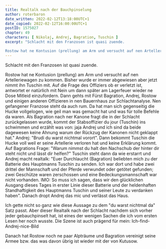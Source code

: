 ```yaml
---
title: Realtalk nach der Bauchpinselung
author: roterbaron
date_written: 2022-02-12T13:18:00UTC+1
date_copied: 2022-02-12T16:00:00UTC+1
postID: 1575027
chapter: 49
characters: [ Nikolaj, Andrej, Bagration, Tuschin ]
excerpt: "Schlacht mit den Franzosen ist quasi zuende.

Rostow hat ne Kontusion (prellung) am Arm und versucht auf nen Artelleriewagen zu kommen. Bisher wurde er immer abgewiesen aber jetzt nimmt ihn Tuschin mit. Auf die Frage des Offiziers ob er verletzt ist, antwortet er natürlich mit Nein um dann später am Lagerfeuer wieder ne Dose Mitleid einzufordern."
---
```


Schlacht mit den Franzosen ist quasi zuende.

Rostow hat ne Kontusion (prellung) am Arm und versucht auf nen Artelleriewagen zu kommen. Bisher wurde er immer abgewiesen aber jetzt nimmt ihn Tuschin mit. Auf die Frage des Offiziers ob er verletzt ist, antwortet er natürlich mit Nein um dann später am Lagerfeuer wieder ne Dose Mitleid einzufordern. Dann gehts mit Fürst Bagration, Andrej, Rostow und einigen anderen Offizieren in nen Bauernhaus zur Schlachtanalyse. Nen gefangener Franzose steht da auch rum. Da hat man sich gegenseitig die Hucke vollgelogen, wie geil man was gemacht hat und was für tolle Befehle da waren. Als Bagration nach ner Kanone fragt die in der Schlacht zurückgelassen wurde, kommt der Stabsoffizier du jour (Tuschin) ins schwimmen und erzählt was von: jaja Andrej und ich sind da beide dagewesen keine Ahnung warum der Rückzug der Kanonen nicht geklappt hat." Andrej: "Brudi du warst nichtmal vorort". Dann bekommt Tuschin die Hucke voll weil er seine Artellerie verloren hat und keine Erklärung kommt. Auf Bagrations Frage: "Warum nimmst du halt den Nachschub der hinter dir steht nicht und lässt dir helfen?" Tuschin steht dann da wie erstarrt und Andrej macht realtalk: "Euer Durchlaucht (Bagration) beliebten mich zu der Batterie des Hauptmanns Tuschin zu senden. Ich war dort und habe zwei drittel der Mannschaft und der Pferde verwundet oder getötet gefunden; zwei Geschütze waren zerschossen und eine Bedeckungsmannschaft war nicht vorhanden. IMO: So muss ich sagen, dass wir den glücklichen Ausgang dieses Tages in erster Linie dieser Batterie und der heldenhaften Standhaftigkeit des Hauptmanns Tuschin und seiner Leute zu verdanken haben". Danach dropt Andrej das mic und verlässt das Haus.

Ich gette nicht so ganz wie diese Aussage zu dem "du warst nichtmal da" Satz passt. Aber dieser Realtalk nach der Schlacht nachdem sich vorher jeder gebauchpinselt hat, ist eines der wenigen Sachen die ich vom ersten Lesen her noch wusste. Die Szene ist auch prägend für mein: Ich-find-Andrej-nice-Bild

Danach hat Rostow noch ne paar Alpträume und Bagration vereinigt seine Armee bzw. das was davon übrig ist wieder mit der von Kutusow.